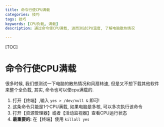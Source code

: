 ```yaml
---
title: 命令行使CPU满载
categories: 技巧
tags: 技巧
keywords: [CPU负载, 满载]
description: 通过命令使CPU满载, 进而测试CPU温度, 了解电脑散热情况

---
```


<!--more-->

[TOC]

# 命令行使CPU满载
很多时候, 我们想测试一下电脑的散热情况和风扇转速, 但是又不想下载其他软件来整个全负载, 其实, 命令也可以使cpu满载的.
1. 打开【终端】,输入 `yes > /dev/null &` 即可!
2. 这条命令只能是1个CPU满载, 如果电脑是多核, 可以多次执行该命令
3. 打开【资源管理器】或者【活动监视器】查看CPU运行状态
4. **最重要的:** 在【终端】使用 `killall yes`